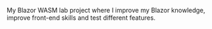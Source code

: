 My Blazor WASM lab project where I improve my Blazor knowledge, improve front-end skills and test different features.
